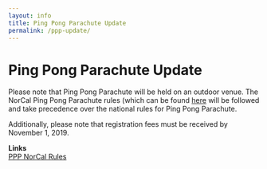 ```yaml
---
layout: info
title: Ping Pong Parachute Update
permalink: /ppp-update/
---
```


# Ping Pong Parachute Update

Please note that Ping Pong Parachute will be held on an outdoor venue. The NorCal Ping Pong Parachute rules (which can be found [here](/doc/ppp_norcal_rules.pdf) will be followed and take precedence over the national rules for Ping Pong Parachute. 

Additionally, please note that registration fees must be received by November 1, 2019.

**Links**
<br/>
<a class="btn btn-md btn-mid" target="_blank" href="/doc/ppp_norcal_rules.pdf">PPP NorCal Rules</a>






